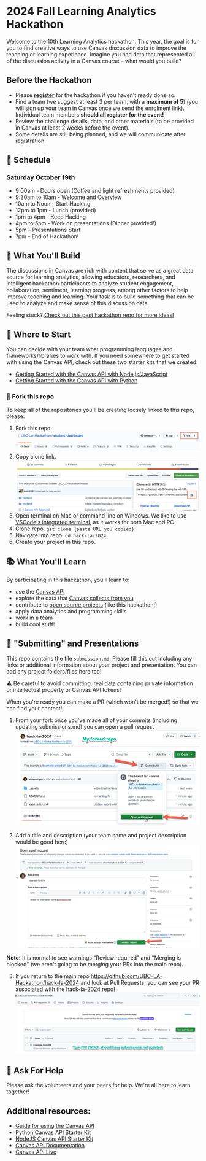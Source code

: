 # 2024 Fall Learning Analytics Hackathon
Welcome to the 10th Learning Analytics hackathon. This year, the goal is for you to find creative ways to use Canvas discussion data to improve the teaching or learning experience. Imagine you had data that represented all of the discussion activity in a Canvas course – what would you build?

## Before the Hackathon
* Please **[register](https://events.ctlt.ubc.ca/events/2024-fall-learning-analytics-hackathon/)** for the hackathon if you haven't ready done so.
* Find a team (we suggest at least 3 per team, with a **maximum of 5**) (you will sign up your team in Canvas once we send the enrolment link). Individual team members **should all register for the event!** 
* Review the challenge details, data, and other materials (to be provided in Canvas at least 2 weeks before the event).
* Some details are still being planned, and we will communicate after registration.

## 📅 Schedule
### Saturday October 19th
* 9:00am - Doors open (Coffee and light refreshments provided)
* 9:30am to 10am - Welcome and Overview 
* 10am to Noon - Start Hacking
* 12pm to 1pm - Lunch (provided)
* 1pm to 4pm - Keep Hacking
* 4pm to 5pm - Work on presentations (Dinner provided!)
* 5pm - Presentations Start
* 7pm - End of Hackathon!

## 🔨 What You'll Build
The discussions in Canvas are rich with content that serve as a great data source for learning analytics, allowing educators, researchers, and intelligent hackathon participants to analyze student engagement, collaboration, sentiment, learning progress, among other factors to help improve teaching and learning. Your task is to build something that can be used to analyze and make sense of this discussion data. 

Feeling stuck? [Check out this past hackathon repo for more ideas!](https://github.com/UBC-LA-Hackathon/student-dashboard)

## 🧰 Where to Start
You can decide with your team what programming languages and frameworks/libraries to work with. If you need somewhere to get started with using the Canvas API, check out these two starter kits that we created: 
* [Getting Started with the Canvas API with Node.js/JavaScript](https://github.com/ubc/getting-started-with-the-canvas-api-with-node)
* [Getting Started with the Canvas API with Python](https://github.com/ubc/getting-started-with-the-canvas-api-with-python)

### 🍴 Fork this repo
To keep all of the repositories you'll be creating loosely linked to this repo, please: 

1. Fork this repo.
![fork](./_assets/fork.png)
1. Copy clone link.
![clone](./_assets/clone.png)
1. Open terminal on Mac or command line on Windows. We like to use [VSCode's integrated terminal](https://code.visualstudio.com/docs/editor/integrated-terminal), as it works for both Mac and PC.
1. Clone repo. `git clone {paste URL you copied}`
1. Navigate into repo. `cd hack-la-2024`
1. Create your project in this repo.

## 📚 What You'll Learn
By participating in this hackathon, you'll learn to:

* use the [Canvas API](https://canvas.instructure.com/doc/api/)
* explore the data that [Canvas collects from you](https://learninganalytics.ubc.ca/ethics-policy/students-learning-analytics-and-privacy/)
* contribute to [open source projects](https://docs.github.com/en/get-started/quickstart/contributing-to-projects) (like this hackathon!)
* apply data analytics and programming skills
* work in a team
* build cool stuff!

## 🚀 "Submitting" and Presentations
This repo contains the file `submission.md`. Please fill this out including any links or additional information about your  project and presentation. You can add any project folders/files here too! 

⚠️ Be careful to avoid committing: real data containing private information or intellectual property or Canvas API tokens!

When you're ready you can make a PR (which won't be merged!) so that we can find your content! 

1. From your fork once you've made all of your commits (including updating submissions.md) you can open a pull request
![open PR from fork](./_assets/openPR1.png)

2. Add a title and description (your team name and project description would be good here)
![add title and description](./_assets/openPR2.png)

**Note:** It is normal to see warnings "Review required" and "Merging is blocked" (we aren't going to be merging your PRs into the main repo).

3. If you return to the main repo https://github.com/UBC-LA-Hackathon/hack-la-2024 and look at Pull Requests, you can see your PR associated with the hack-la-2024 repo! 
![see PRs](./_assets/openPR3.png)


## 🤔 Ask For Help
Please ask the volunteers and your peers for help. We're all here to learn together!

## Additional resources:
- [Guide for using the Canvas API](https://learninganalytics.ubc.ca/for-students/canvas-api/)
- [Python Canvas API Starter Kit](https://github.com/ubc/getting-started-with-the-canvas-api-with-python)
- [NodeJS Canvas API Starter Kit](https://github.com/ubc/getting-started-with-the-canvas-api-with-node)
- [Canvas API Documentation](https://canvas.instructure.com/doc/api/)
- [Canvas API Live](https://canvas.ubc.ca/doc/api/live#!/)

